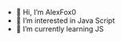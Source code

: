 - 👋 Hi, I’m AlexFox0
- 👀 I’m interested in Java Script
- 🌱 I’m currently learning JS

<!---
AlexFox0/AlexFox0 is a ✨ special ✨ repository because its `README.md` (this file) appears on your GitHub profile.
You can click the Preview link to take a look at your changes.
--->
